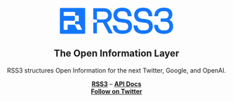 <p align="center">
  <picture>
    <source media="(prefers-color-scheme: dark)" srcset="https://raw.githubusercontent.com/rss3-network/.github/main/content/logo-white.svg">
    <img alt="rss3 logo" src="https://raw.githubusercontent.com/rss3-network/.github/main/content/logo-blue.svg" width="auto" height="60">
  </picture>
</p>

<h2 align="center">
  The Open Information Layer
</h2>

<p align="center">
  RSS3 structures Open Information for the next Twitter, Google, and OpenAI.
</p>

<div align="center">
  <a href="https://rss3.io"><b>RSS3</b></a> –
  <a href="https://docs.rss3.io"><b>API Docs</b></a>
</div>

<div align="center">
  <a href="https://twitter.com/rss3_"><b>Follow on Twitter</b></a>
</div>
